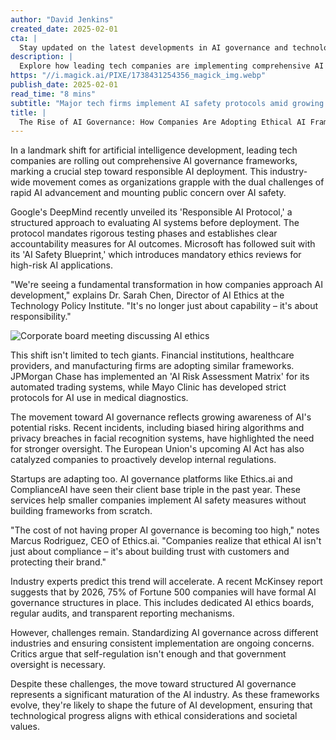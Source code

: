 ```yaml
---
author: "David Jenkins"
created_date: 2025-02-01
cta: |
  Stay updated on the latest developments in AI governance and technology trends by following us on LinkedIn. Join our community of forward-thinking professionals shaping the future of responsible AI.
description: |
  Explore how leading tech companies are implementing comprehensive AI governance frameworks as a crucial step toward responsible AI deployment. Learn about the industry-wide movement addressing AI safety and the establishment of new standards for ethical AI development.
https: "//i.magick.ai/PIXE/1738431254356_magick_img.webp"
publish_date: 2025-02-01
read_time: "8 mins"
subtitle: "Major tech firms implement AI safety protocols amid growing calls for regulation"
title: |
  The Rise of AI Governance: How Companies Are Adopting Ethical AI Frameworks
---
```


In a landmark shift for artificial intelligence development, leading tech companies are rolling out comprehensive AI governance frameworks, marking a crucial step toward responsible AI deployment. This industry-wide movement comes as organizations grapple with the dual challenges of rapid AI advancement and mounting public concern over AI safety.

Google's DeepMind recently unveiled its 'Responsible AI Protocol,' a structured approach to evaluating AI systems before deployment. The protocol mandates rigorous testing phases and establishes clear accountability measures for AI outcomes. Microsoft has followed suit with its 'AI Safety Blueprint,' which introduces mandatory ethics reviews for high-risk AI applications.

"We're seeing a fundamental transformation in how companies approach AI development," explains Dr. Sarah Chen, Director of AI Ethics at the Technology Policy Institute. "It's no longer just about capability – it's about responsibility."

![Corporate board meeting discussing AI ethics](https://i.magick.ai/PIXE/1738431254360_magick_img.webp)

This shift isn't limited to tech giants. Financial institutions, healthcare providers, and manufacturing firms are adopting similar frameworks. JPMorgan Chase has implemented an 'AI Risk Assessment Matrix' for its automated trading systems, while Mayo Clinic has developed strict protocols for AI use in medical diagnostics.

The movement toward AI governance reflects growing awareness of AI's potential risks. Recent incidents, including biased hiring algorithms and privacy breaches in facial recognition systems, have highlighted the need for stronger oversight. The European Union's upcoming AI Act has also catalyzed companies to proactively develop internal regulations.

Startups are adapting too. AI governance platforms like Ethics.ai and ComplianceAI have seen their client base triple in the past year. These services help smaller companies implement AI safety measures without building frameworks from scratch.

"The cost of not having proper AI governance is becoming too high," notes Marcus Rodriguez, CEO of Ethics.ai. "Companies realize that ethical AI isn't just about compliance – it's about building trust with customers and protecting their brand."

Industry experts predict this trend will accelerate. A recent McKinsey report suggests that by 2026, 75% of Fortune 500 companies will have formal AI governance structures in place. This includes dedicated AI ethics boards, regular audits, and transparent reporting mechanisms.

However, challenges remain. Standardizing AI governance across different industries and ensuring consistent implementation are ongoing concerns. Critics argue that self-regulation isn't enough and that government oversight is necessary.

Despite these challenges, the move toward structured AI governance represents a significant maturation of the AI industry. As these frameworks evolve, they're likely to shape the future of AI development, ensuring that technological progress aligns with ethical considerations and societal values.